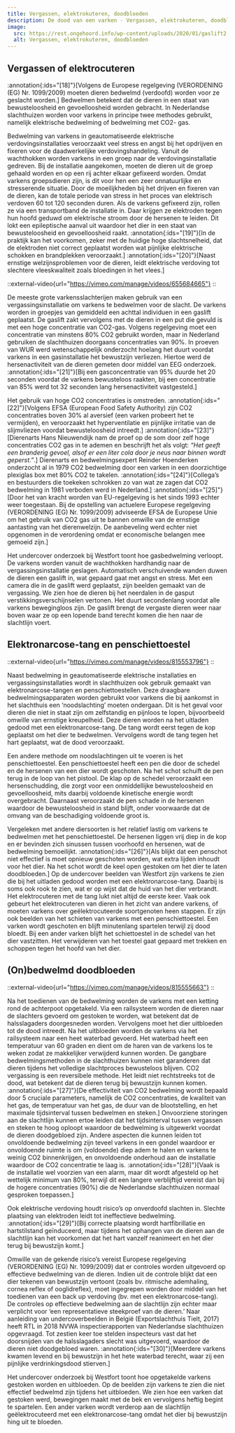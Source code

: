 ```yaml
---
title: Vergassen, elektrokuteren, doodbloeden
description: De dood van een varken - Vergassen, elektrokuteren, doodbloeden
image:
  src: https://rest.ongehoord.info/wp-content/uploads/2020/01/gaslift2.jpg
  alt: Vergassen, elektrokuteren, doodbloeden
---
```


## Vergassen of elektrocuteren

:annotation{:ids="[18]"}[Volgens de Europese regelgeving (VERORDENING (EG) Nr. 1099/2009) moeten dieren bedwelmd (verdoofd) worden voor ze geslacht worden.] Bedwelmen betekent dat de dieren in een staat van bewusteloosheid en gevoelloosheid worden gebracht. In Nederlandse slachthuizen worden voor varkens in principe twee methodes gebruikt, namelijk elektrische bedwelming of bedwelming met CO2- gas.

Bedwelming van varkens in geautomatiseerde elektrische verdovingsinstallaties veroorzaakt veel stress en angst bij het opdrijven en fixeren voor de daadwerkelijke verdovingshandeling. Vanuit de wachthokken worden varkens in een groep naar de verdovingsinstallatie gedreven. Bij de installatie aangekomen, moeten de dieren uit de groep gehaald worden en op een rij achter elkaar gefixeerd worden. Omdat varkens groepsdieren zijn, is dit voor hen een zeer onnatuurlijke en stresserende situatie. Door de moeilijkheden bij het drijven en fixeren van de dieren, kan de totale periode van stress in het proces van elektrisch verdoven 60 tot 120 seconden duren. Als de varkens gefixeerd zijn, rollen ze via een transportband de installatie in. Daar krijgen ze elektroden tegen hun hoofd geduwd om elektrische stroom door de hersenen te leiden. Dit lokt een epileptische aanval uit waardoor het dier in een staat van bewusteloosheid en gevoelloosheid raakt. :annotation{:ids="[19]"}[In de praktijk kan het voorkomen, zeker met de huidige hoge slachtsnelheid, dat de elektroden niet correct geplaatst worden wat pijnlijke elektrische schokken en brandplekken veroorzaakt.] :annotation{:ids="[20]"}[Naast ernstige welzijnsproblemen voor de dieren, leidt elektrische verdoving tot slechtere vleeskwaliteit zoals bloedingen in het vlees.]

::external-video{url="https://vimeo.com/manage/videos/655684665"}
::

De meeste grote varkensslachterijen maken gebruik van een vergassingsinstallatie om varkens te bedwelmen voor de slacht. De varkens worden in groepjes van gemiddeld een achttal individuen in een gaslift geplaatst. De gaslift zakt vervolgens met de dieren in een put die gevuld is met een hoge concentratie van CO2-gas. Volgens regelgeving moet een concentratie van minstens 80% CO2 gebruikt worden, maar in Nederland gebruiken de slachthuizen doorgaans concentraties van 90%. In proeven van WUR werd wetenschappelijk onderzocht hoelang het duurt voordat varkens in een gasinstallatie het bewustzijn verliezen. Hiertoe werd de hersenactiviteit van de dieren gemeten door middel van EEG onderzoek. :annotation{:ids="[21]"}[Bij een gasconcentratie van 95% duurde het 20 seconden voordat de varkens bewusteloos raakten, bij een concentratie van 85% werd tot 32 seconden lang hersenactiviteit vastgesteld.]

Het gebruik van hoge CO2 concentraties is omstreden. :annotation{:ids="[22]"}[Volgens EFSA (European Food Safety Authority) zijn CO2 concentraties boven 30% al aversief (een varken probeert het te vermijden), en veroorzaakt het hyperventilatie en pijnlijke irritatie van de slijmvliezen voordat bewusteloosheid intreedt.] :annotation{:ids="[23]"}[Dierenarts Hans Nieuwendijk nam de proef op de som door zelf hoge concentraties CO2 gas in te ademen en beschrijft het als volgt: _“Het geeft een branderig gevoel, alsof er een liter cola door je neus naar binnen wordt geperst.”_.] Dierenarts en bedwelmingsexpert Reinder Hoenderken onderzocht al in 1979 CO2 bedwelming door een varken in een doorzichtige plexiglas box met 80% CO2 te takelen. :annotation{:ids="[24]"}[Collega’s en bestuurders die toekeken schrokken zo van wat ze zagen dat CO2 bedwelming in 1981 verboden werd in Nederland.] :annotation{:ids="[25]"}[Door het van kracht worden van EU-regelgeving is het sinds 1993 echter weer toegestaan. Bij de opstelling van actuelere Europese regelgeving (VERORDENING (EG) Nr. 1099/2009) adviseerde EFSA de Europese Unie om het gebruik van CO2 gas uit te bannen omwille van de ernstige aantasting van het dierenwelzijn. De aanbeveling werd echter niet opgenomen in de verordening omdat er economische belangen mee gemoeid zijn.]

Het undercover onderzoek bij Westfort toont hoe gasbedwelming verloopt. De varkens worden vanuit de wachthokken hardhandig naar de vergassingsinstallatie geslagen. Automatisch verschuivende wanden duwen de dieren een gaslift in, wat gepaard gaat met angst en stress. Met een camera die in de gaslift werd geplaatst, zijn beelden gemaakt van de vergassing. We zien hoe de dieren bij het neerdalen in de gasput verstikkingsverschijnselen vertonen. Het duurt secondenlang voordat alle varkens bewegingloos zijn. De gaslift brengt de vergaste dieren weer naar boven waar ze op een lopende band terecht komen die hen naar de slachtlijn voert.

## Elektronarcose-tang en penschiettoestel

::external-video{url="https://vimeo.com/manage/videos/815553796"}
::

Naast bedwelming in geautomatiseerde elektrische installaties en vergassingsinstallaties wordt in slachthuizen ook gebruik gemaakt van elektronarcose-tangen en penschiettoestellen. Deze draagbare bedwelmingsapparaten worden gebruikt voor varkens die bij aankomst in het slachthuis een ‘noodslachting’ moeten ondergaan. Dit is het geval voor dieren die niet in staat zijn om zelfstandig en pijnloos te lopen, bijvoorbeeld omwille van ernstige kreupelheid. Deze dieren worden na het uitladen gedood met een elektronarcose-tang. De tang wordt eerst tegen de kop geplaatst om het dier te bedwelmen. Vervolgens wordt de tang tegen het hart geplaatst, wat de dood veroorzaakt.

Een andere methode om noodslachtingen uit te voeren is het penschiettoestel. Een penschiettoestel heeft een pen die door de schedel en de hersenen van een dier wordt geschoten. Na het schot schuift de pen terug in de loop van het pistool. De klap op de schedel veroorzaakt een hersenschudding, die zorgt voor een onmiddellijke bewusteloosheid en gevoelloosheid, mits daarbij voldoende kinetische energie wordt overgebracht. Daarnaast veroorzaakt de pen schade in de hersenen waardoor de bewusteloosheid in stand blijft, onder voorwaarde dat de omvang van de beschadiging voldoende groot is.

Vergeleken met andere diersoorten is het relatief lastig om varkens te bedwelmen met het penschiettoestel. De hersenen liggen vrij diep in de kop en er bevinden zich sinussen tussen voorhoofd en hersenen, wat de bedwelming bemoeilijkt. :annotation{:ids="[26]"}[Als blijkt dat een penschot niet effectief is moet opnieuw geschoten worden, wat extra lijden inhoudt voor het dier. Na het schot wordt de keel open gestoken om het dier te laten doodbloeden.] Op de undercover beelden van Westfort zijn varkens te zien die bij het uitladen gedood worden met een elektronarcose-tang. Daarbij is soms ook rook te zien, wat er op wijst dat de huid van het dier verbrandt. Het elektrocuteren met de tang lukt niet altijd de eerste keer. Vaak ook gebeurt het elektrocuteren van dieren in het zicht van andere varkens, of moeten varkens over geëlektrocuteerde soortgenoten heen stappen. Er zijn ook beelden van het schieten van varkens met een penschiettoestel. Een varken wordt geschoten en blijft minutenlang spartelen terwijl zij dood bloedt. Bij een ander varken blijft het schiettoestel in de schedel van het dier vastzitten. Het verwijderen van het toestel gaat gepaard met trekken en schoppen tegen het hoofd van het dier.

## (On)bedwelmd doodbloeden

::external-video{url="https://vimeo.com/manage/videos/815555663"}
::

Na het toedienen van de bedwelming worden de varkens met een ketting rond de achterpoot opgetakeld. Via een railsysteem worden de dieren naar de slachters gevoerd om gestoken te worden, wat betekent dat de halsslagaders doorgesneden worden. Vervolgens moet het dier uitbloeden tot de dood intreedt. Na het uitbloeden worden de varkens via het railsysteem naar een heet waterbad gevoerd. Het waterbad heeft een temperatuur van 60 graden en dient om de haren van de varkens los te weken zodat ze makkelijker verwijderd kunnen worden.
De gangbare bedwelmingsmethoden in de slachthuizen kunnen niet garanderen dat dieren tijdens het volledige slachtproces bewusteloos blijven. CO2 vergassing is een reversibele methode. Het leidt niet rechtstreeks tot de dood, wat betekent dat de dieren terug bij bewustzijn kunnen komen. :annotation{:ids="[27]"}[De effectiviteit van CO2 bedwelming wordt bepaald door 5 cruciale parameters, namelijk de CO2 concentraties, de kwaliteit van het gas, de temperatuur van het gas, de duur van de blootstelling, en het maximale tijdsinterval tussen bedwelmen en steken.] Onvoorziene storingen aan de slachtlijn kunnen ertoe leiden dat het tijdsinterval tussen vergassen en steken te hoog oploopt waardoor de bedwelming is uitgewerkt voordat de dieren doodgebloed zijn. Andere aspecten die kunnen leiden tot onvoldoende bedwelming zijn teveel varkens in een gondel waardoor er onvoldoende ruimte is om (voldoende) diep adem te halen en varkens te weinig CO2 binnenkrijgen, en onvoldoende onderhoud aan de installatie waardoor de CO2 concentratie te laag is. :annotation{:ids="[28]"}[Vaak is de installatie wel voorzien van een alarm, maar dit wordt afgesteld op het wettelijk minimum van 80%, terwijl dit een langere verblijftijd vereist dan bij de hogere concentraties (90%) die de Nederlandse slachthuizen normaal gesproken toepassen.]

Ook elektrische verdoving houdt risico’s op onverdoofd slachten in. Slechte plaatsing van elektroden leidt tot ineffectieve bedwelming. :annotation{:ids="[29]"}[Bij correcte plaatsing wordt hartfibrillatie en hartstilstand geïnduceerd, maar tijdens het ophangen van de dieren aan de slachtlijn kan het voorkomen dat het hart vanzelf reanimeert en het dier terug bij bewustzijn komt.]

Omwille van de gekende risico’s vereist Europese regelgeving (VERORDENING (EG) Nr. 1099/2009) dat er controles worden uitgevoerd op effectieve bedwelming van de dieren. Indien uit de controle blijkt dat een dier tekenen van bewustzijn vertoont (zoals bv. ritmische ademhaling, cornea reflex of ooglidreflex), moet ingegrepen worden door middel van het toedienen van een back up verdoving (bv. met een elektronarcose-tang). De controles op effectieve bedwelming aan de slachtlijn zijn echter maar verplicht voor ‘een representatieve steekproef van de dieren.’
Naar aanleiding van undercoverbeelden in België (Exportslachthuis Tielt, 2017) heeft RTL in 2018 NVWA inspectierapporten van Nederlandse slachthuizen opgevraagd. Tot zestien keer toe stelden inspecteurs vast dat het doorsnijden van de halsslagaders slecht was uitgevoerd, waardoor de dieren niet doodgebloed waren. :annotation{:ids="[30]"}[Meerdere varkens kwamen levend en bij bewustzijn in het hete waterbad terecht, waar zij een pijnlijke verdrinkingsdood stierven.]

Het undercover onderzoek bij Westfort toont hoe opgetakelde varkens gestoken worden en uitbloeden. Op de beelden zijn varkens te zien die niet effectief bedwelmd zijn tijdens het uitbloeden. We zien hoe een varken dat gestoken werd, bewegingen maakt met de bek en vervolgens heftig begint te spartelen. Een ander varken wordt verderop aan de slachtlijn geëlektrocuteerd met een elektronarcose-tang omdat het dier bij bewustzijn hing uit te bloeden.
